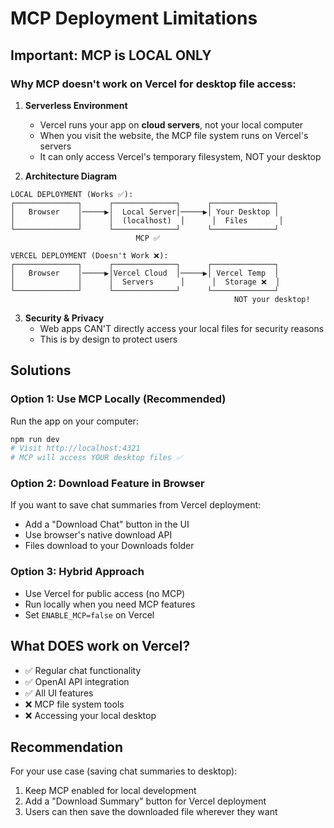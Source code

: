 # MCP Deployment Limitations

## Important: MCP is LOCAL ONLY

### Why MCP doesn't work on Vercel for desktop file access:

1. **Serverless Environment**
   - Vercel runs your app on **cloud servers**, not your local computer
   - When you visit the website, the MCP file system runs on Vercel's servers
   - It can only access Vercel's temporary filesystem, NOT your desktop

2. **Architecture Diagram**

```
LOCAL DEPLOYMENT (Works ✅):
┌──────────────┐      ┌──────────────┐      ┌──────────────┐
│   Browser    │─────▶│  Local Server│─────▶│ Your Desktop │
│              │      │  (localhost)  │      │  Files       │
└──────────────┘      └──────────────┘      └──────────────┘
                            MCP ✅

VERCEL DEPLOYMENT (Doesn't Work ❌):
┌──────────────┐      ┌──────────────┐      ┌──────────────┐
│   Browser    │─────▶│Vercel Cloud  │─────▶│ Vercel Temp  │
│              │      │  Servers      │      │  Storage ❌  │
└──────────────┘      └──────────────┘      └──────────────┘
                                                  NOT your desktop!
```

3. **Security & Privacy**
   - Web apps CAN'T directly access your local files for security reasons
   - This is by design to protect users

## Solutions

### Option 1: Use MCP Locally (Recommended)
Run the app on your computer:
```bash
npm run dev
# Visit http://localhost:4321
# MCP will access YOUR desktop files ✅
```

### Option 2: Download Feature in Browser
If you want to save chat summaries from Vercel deployment:
- Add a "Download Chat" button in the UI
- Use browser's native download API
- Files download to your Downloads folder

### Option 3: Hybrid Approach
- Use Vercel for public access (no MCP)
- Run locally when you need MCP features
- Set `ENABLE_MCP=false` on Vercel

## What DOES work on Vercel?
- ✅ Regular chat functionality
- ✅ OpenAI API integration
- ✅ All UI features
- ❌ MCP file system tools
- ❌ Accessing your local desktop

## Recommendation
For your use case (saving chat summaries to desktop):
1. Keep MCP enabled for local development
2. Add a "Download Summary" button for Vercel deployment
3. Users can then save the downloaded file wherever they want

